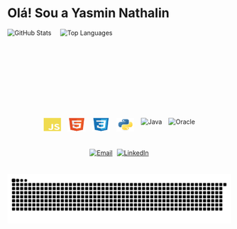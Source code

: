 # Olá! Sou a Yasmin Nathalin

<div style="display: flex; gap: 20px; margin-bottom: 20px;">
  <img alt="GitHub Stats" height="180" src="https://github-readme-stats.vercel.app/api?username=YasminNathalinSantos&show_icons=true&theme=dracula&cache_seconds=1" />
  <img alt="Top Languages" height="180" src="https://github-readme-stats.vercel.app/api/top-langs/?username=YasminNathalinSantos&layout=compact&theme=dracula&cache_seconds=1" />
</div>

<div style="display: flex; justify-content: center; gap: 15px; flex-wrap: wrap; margin-bottom: 30px;">
  <img alt="JavaScript" height="30" width="40" src="https://raw.githubusercontent.com/devicons/devicon/master/icons/javascript/javascript-plain.svg" />
  <img alt="HTML5" height="30" width="40" src="https://raw.githubusercontent.com/devicons/devicon/master/icons/html5/html5-original.svg" />
  <img alt="CSS3" height="30" width="40" src="https://raw.githubusercontent.com/devicons/devicon/master/icons/css3/css3-original.svg" />
  <img alt="Python" height="30" width="40" src="https://raw.githubusercontent.com/devicons/devicon/master/icons/python/python-original.svg" />
  <img alt="Java" height="40" src="https://cdn.jsdelivr.net/gh/devicons/devicon/icons/java/java-original.svg" />
  <img alt="Oracle" height="40" src="https://cdn.jsdelivr.net/gh/devicons/devicon/icons/oracle/oracle-original.svg" />
</div>

<div style="display: flex; justify-content: center; gap: 10px; margin-bottom: 40px;">
  <a href="mailto:yasminnathalinsantos@gmail.com" target="_blank" rel="noopener noreferrer">
    <img src="https://img.shields.io/badge/-Gmail-%23333?style=for-the-badge&logo=gmail&logoColor=white" alt="Email" />
  </a>
  <a href="https://www.linkedin.com/in/yasmin-nathalin-santos-1b7917331/" target="_blank" rel="noopener noreferrer">
    <img src="https://img.shields.io/badge/-LinkedIn-%230077B5?style=for-the-badge&logo=linkedin&logoColor=white" alt="LinkedIn" />
  </a>
</div>

<p align="center">
  <picture>
    <source media="(prefers-color-scheme: dark)" srcset="https://raw.githubusercontent.com/YasminNathalinSantos/YasminNathalinSantos/output/github-contribution-grid-snake-dark.svg" />
    <source media="(prefers-color-scheme: light)" srcset="https://raw.githubusercontent.com/YasminNathalinSantos/YasminNathalinSantos/output/github-contribution-grid-snake-dark.svg" />
    <img alt="GitHub contribution grid snake animation" src="https://raw.githubusercontent.com/YasminNathalinSantos/YasminNathalinSantos/output/github-contribution-grid-snake.svg" />
  </picture>
</p>
